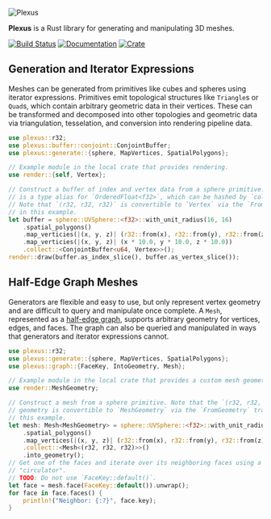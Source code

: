 ![Plexus](https://raw.githubusercontent.com/olson-sean-k/plexus/master/doc/plexus.png)

**Plexus** is a Rust library for generating and manipulating 3D meshes.

[![Build Status](https://travis-ci.org/olson-sean-k/plexus.svg?branch=master)](https://travis-ci.org/olson-sean-k/plexus)
[![Documentation](https://docs.rs/plexus/badge.svg)](https://docs.rs/plexus)
[![Crate](https://img.shields.io/crates/v/plexus.svg)](https://crates.io/crates/plexus)

## Generation and Iterator Expressions

Meshes can be generated from primitives like cubes and spheres using iterator
expressions. Primitives emit topological structures like `Triangle`s or
`Quad`s, which contain arbitrary geometric data in their vertices. These can be
transformed and decomposed into other topologies and geometric data via
triangulation, tesselation, and conversion into rendering pipeline data.

```rust
use plexus::r32;
use plexus::buffer::conjoint::ConjointBuffer;
use plexus::generate::{sphere, MapVertices, SpatialPolygons};

// Example module in the local crate that provides rendering.
use render::{self, Vertex};

// Construct a buffer of index and vertex data from a sphere primitive. `r32`
// is a type alias for `OrderedFloat<f32>`, which can be hashed by `collect()`.
// Note that `(r32, r32, r32)` is convertible to `Vertex` via the `From` trait
// in this example.
let buffer = sphere::UVSphere::<f32>::with_unit_radius(16, 16)
    .spatial_polygons()
    .map_verticies(|(x, y, z)| (r32::from(x), r32::from(y), r32::from(z)))
    .map_verticies(|(x, y, z)| (x * 10.0, y * 10.0, z * 10.0))
    .collect::<ConjointBuffer<u64, Vertex>>();
render::draw(buffer.as_index_slice(), buffer.as_vertex_slice());
```

## Half-Edge Graph Meshes

Generators are flexible and easy to use, but only represent vertex geometry and
are difficult to query and manipulate once complete. A `Mesh`, represented as a
[half-edge graph](https://en.wikipedia.org/wiki/doubly_connected_edge_list),
supports arbitrary geometry for vertices, edges, and faces. The graph can also
be queried and manipulated in ways that generators and iterator expressions
cannot.

```rust
use plexus::r32;
use plexus::generate::{sphere, MapVertices, SpatialPolygons};
use plexus::graph::{FaceKey, IntoGeometry, Mesh};

// Example module in the local crate that provides a custom mesh geometry.
use render::MeshGeometry;

// Construct a mesh from a sphere primitive. Note that the `(r32, r32, r32)`
// geometry is convertible to `MeshGeometry` via the `FromGeometry` trait in
// this example.
let mesh: Mesh<MeshGeometry> = sphere::UVSphere::<f32>::with_unit_radius(3, 2)
    .spatial_polygons()
    .map_vertices(|(x, y, z)| (r32::from(x), r32::from(y), r32::from(z)))
    .collect::<Mesh<(r32, r32, r32)>>()
    .into_geometry();
// Get one of the faces and iterate over its neighboring faces using a
// "circulator".
// TODO: Do not use `FaceKey::default()`.
let face = mesh.face(FaceKey::default()).unwrap();
for face in face.faces() {
    println!("Neighbor: {:?}", face.key);
}
```
